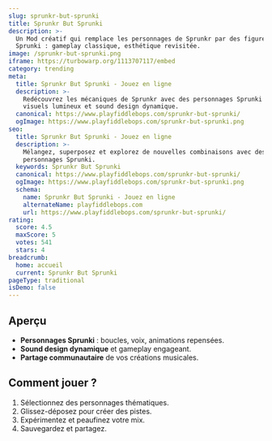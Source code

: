 ```yaml
---
slug: sprunkr-but-sprunki
title: Sprunkr But Sprunki
description: >-
  Un Mod créatif qui remplace les personnages de Sprunkr par des figures 
  Sprunki : gameplay classique, esthétique revisitée.
image: /sprunkr-but-sprunki.png
iframe: https://turbowarp.org/1113707117/embed
category: trending
meta:
  title: Sprunkr But Sprunki - Jouez en ligne
  description: >-
    Redécouvrez les mécaniques de Sprunkr avec des personnages Sprunki — 
    visuels lumineux et sound design dynamique.
  canonical: https://www.playfiddlebops.com/sprunkr-but-sprunki/
  ogImage: https://www.playfiddlebops.com/sprunkr-but-sprunki.png
seo:
  title: Sprunkr But Sprunki - Jouez en ligne
  description: >-
    Mélangez, superposez et explorez de nouvelles combinaisons avec des 
    personnages Sprunki.
  keywords: Sprunkr But Sprunki
  canonical: https://www.playfiddlebops.com/sprunkr-but-sprunki/
  ogImage: https://www.playfiddlebops.com/sprunkr-but-sprunki.png
  schema:
    name: Sprunkr But Sprunki - Jouez en ligne
    alternateName: playfiddlebops.com
    url: https://www.playfiddlebops.com/sprunkr-but-sprunki/
rating:
  score: 4.5
  maxScore: 5
  votes: 541
  stars: 4
breadcrumb:
  home: accueil
  current: Sprunkr But Sprunki
pageType: traditional
isDemo: false
---
```


## Aperçu

- **Personnages Sprunki** : boucles, voix, animations repensées.
- **Sound design dynamique** et gameplay engageant.
- **Partage communautaire** de vos créations musicales.

## Comment jouer ?

1. Sélectionnez des personnages thématiques.
2. Glissez-déposez pour créer des pistes.
3. Expérimentez et peaufinez votre mix.
4. Sauvegardez et partagez.
